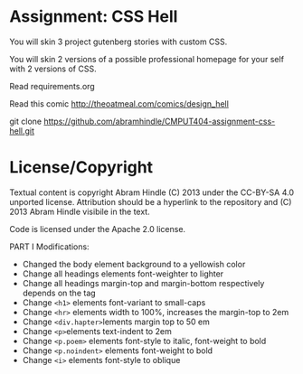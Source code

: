 Assignment: CSS Hell
====================

You will skin 3 project gutenberg stories with custom CSS.

You will skin 2 versions of a possible professional homepage for your
self with 2 versions of CSS.

Read requirements.org

Read this comic http://theoatmeal.com/comics/design_hell

git clone https://github.com/abramhindle/CMPUT404-assignment-css-hell.git

License/Copyright
=================

Textual content is copyright Abram Hindle (C) 2013 under the CC-BY-SA
4.0 unported license. Attribution should be a hyperlink to the
repository and (C) 2013 Abram Hindle visibile in the text.

Code is licensed under the Apache 2.0 license.

PART I Modifications: 
* Changed the body element background to a yellowish color
* Change all headings elements font-weighter to lighter
* Change all headings margin-top and margin-bottom respectively depends on the tag
* Change `<h1>` elements font-variant to small-caps 
* Change `<hr>` elements width to 100%, increases the margin-top to 2em
* Change `<div.hapter>`lements margin top to 50 em
* Change `<p>`elements text-indent to 2em
* Change `<p.poem>` elements font-style to italic, font-weight to bold
* Change `<p.noindent>` elements font-weight to bold
* Change `<i>` elements font-style to oblique


